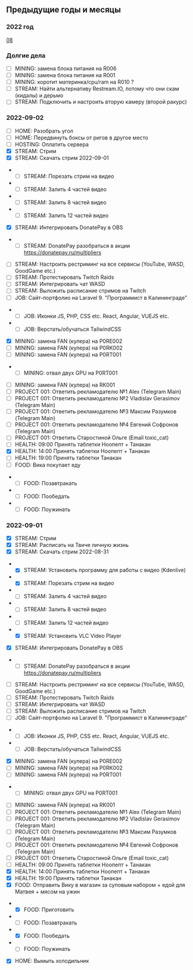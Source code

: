 ## Предыдущие годы и месяцы

### 2022 год

[08](https://github.com/MokhovEvgeniiGennadevich/todo-organiser/blob/main/2022/2022-08.md)

### Долгие дела 

- [ ] MINING: замена блока питания на R006 
- [ ] MINING: замена блока питания на R001
- [ ] MINING: коротит материнка/cpu/ram на R010 ?
- [ ] STREAM: Найти альтернативу Restream.IO, потому что они скам (кидалы) и дерьмо
- [ ] STREAM: Подключить и настроить вторую камеру (второй ракурс)

### 2022-09-02

- [ ] HOME: Разобрать угол
- [ ] HOME: Передвинуть боксы от ригов в другое место 
- [ ] HOSTING: Оплатить сервера
- [x] STREAM: Стрим
- [x] STREAM: Скачать стрим 2022-09-01
- - [ ] STREAM: Порезать стрим на видео
- - [ ] STREAM: Залить 4 частей видео
- - [ ] STREAM: Залить 8 частей видео
- - [ ] STREAM: Залить 12 частей видео
- [x] STREAM: Интегрировать DonatePay в OBS
- - [ ] STREAM: DonatePay разобраться в акции https://donatepay.ru/multipliers
- [ ] STREAM: Настроить рестриминг на все сервисы (YouTube, WASD, GoodGame etc.)
- [ ] STREAM: Протестировать Twitch Raids
- [ ] STREAM: Интегрировать чат WASD
- [ ] STREAM: Выложить расписание стримов на Twitch 
- [ ] JOB: Сайт-портфолио на Laravel 9. "Программист в Калининграде"
- - [ ] JOB: Иконки JS, PHP, CSS etc. React, Angular, VUEJS etc.
- - [ ] JOB: Верстать/обучаться TailwindCSS
- [x] MINING: замена FAN (кулера) на P0RE002
- [ ] MINING: замена FAN (кулера) на P0RK002
- [ ] MINING: замена FAN (кулера) на P0RT001
- - [ ] MINING: отвал двух GPU на P0RT001
- [ ] MINING: замена FAN (кулера) на RK001
- [ ] PROJECT 001: Ответить рекламодателю №1 Alex (Telegram Main)
- [ ] PROJECT 001: Ответить рекламодателю №2 Vladislav Gerasimov (Telegram Main)
- [ ] PROJECT 001: Ответить рекламодателю №3 Максим Разумков (Telegram Main)
- [ ] PROJECT 001: Ответить рекламодателю №4 Евгений Софронов (Telegram Main)
- [ ] PROJECT 001: Ответить Старостиной Ольге (Email toxic_cat)
- [ ] HEALTH: 09:00 Принять таблетки Ноопепт + Танакан
- [x] HEALTH: 14:00 Принять таблетки Ноопепт + Танакан
- [ ] HEALTH: 19:00 Принять таблетки Танакан
- [ ] FOOD: Вика покупает еду
- - [ ] FOOD: Позавтракать
- - [ ] FOOD: Пообедать
- - [ ] FOOD: Поужинать

### 2022-09-01

- [x] STREAM: Стрим
- [x] STREAM: Расписать на Твиче личную жизнь
- [x] STREAM: Скачать стрим 2022-08-31
- - [x] STREAM: Установить программу для работы с видео (Kdenlive)
- - [x] STREAM: Порезать стрим на видео
- - [ ] STREAM: Залить 4 частей видео
- - [ ] STREAM: Залить 8 частей видео
- - [ ] STREAM: Залить 12 частей видео
- - [x] STREAM: Установить VLC Video Player
- [x] STREAM: Интегрировать DonatePay в OBS
- - [ ] STREAM: DonatePay разобраться в акции https://donatepay.ru/multipliers
- [ ] STREAM: Настроить рестриминг на все сервисы (YouTube, WASD, GoodGame etc.)
- [ ] STREAM: Протестировать Twitch Raids
- [ ] STREAM: Интегрировать чат WASD
- [ ] STREAM: Выложить расписание стримов на Twitch 
- [ ] JOB: Сайт-портфолио на Laravel 9. "Программист в Калининграде"
- - [ ] JOB: Иконки JS, PHP, CSS etc. React, Angular, VUEJS etc.
- - [ ] JOB: Верстать/обучаться TailwindCSS
- [x] MINING: замена FAN (кулера) на P0RE002
- [ ] MINING: замена FAN (кулера) на P0RK002
- [ ] MINING: замена FAN (кулера) на P0RT001
- - [ ] MINING: отвал двух GPU на P0RT001
- [ ] MINING: замена FAN (кулера) на RK001
- [ ] PROJECT 001: Ответить рекламодателю №1 Alex (Telegram Main)
- [ ] PROJECT 001: Ответить рекламодателю №2 Vladislav Gerasimov (Telegram Main)
- [ ] PROJECT 001: Ответить рекламодателю №3 Максим Разумков (Telegram Main)
- [ ] PROJECT 001: Ответить рекламодателю №4 Евгений Софронов (Telegram Main)
- [ ] PROJECT 001: Ответить Старостиной Ольге (Email toxic_cat)
- [ ] HEALTH: 09:00 Принять таблетки Ноопепт + Танакан
- [x] HEALTH: 14:00 Принять таблетки Ноопепт + Танакан
- [x] HEALTH: 19:00 Принять таблетки Танакан
- [x] FOOD: Отправить Вику в магазин за суповым набором + едой для Матвея + мясом на ужин
- - [x] FOOD: Приготовить
- - [ ] FOOD: Позавтракать
- - [x] FOOD: Пообедать
- - [ ] FOOD: Поужинать
- [x] HOME: Вымыть холодильник